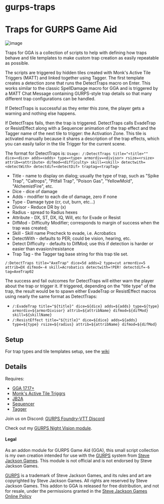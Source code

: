 # gurps-traps
# Traps for GURPS Game Aid

![image](https://github.com/user-attachments/assets/40397bef-8e5f-4cd8-b4ec-737680cca0ee)

Traps for GGA is a collection of scripts to help with defining how traps behave and tile templates to make custom trap creation as easily repeatable as possible.

The scripts are triggered by hidden tiles created with Monk's Active Tile Triggers (MATT) and linked together using Tagger. The first template creates a detection zone that runs the DetectTraps macro on Enter. This works similar to the classic SpellDamage macro for GGA and is triggered by a MATT Chat Message containing GURPS-style trap details so that many different trap configurations can be handled. 

If DetectTraps is successful as they enter this zone, the player gets a warning and nothing else happens. 

If DetectTraps fails, then the trap is triggered. DetectTraps calls EvadeTrap or ResistEffect along with a Sequencer animation of the trap effect and the Tagger name of the next tile to trigger: the Activation Zone. This tile is activated manually because it shares a description of the trap effects, which you can easily tailor in the tile Trigger for the current scene. 

The format for DetectTraps is:
`Usage: /:DetectTraps title="<title>"" dice=<dice> adds=<adds> type=<type> armordiv=<divisor> rsize=<rsize> attrib=<attribute> difmod=<difficulty> skill=<skill> detectwith=<detectWith> detectdif=<detectDif> traptag=<trapTag>`
-   Title - name to display on dialog; usually the type of trap, such as "Spike Trap", "Caltrops", "Pitfall Trap", "Poison Gas", "YellowMold", "AlchemistFire", etc.
-   Dice - dice of damage
-   Adds - modifier to each die of damage, zero if none
-   Type - Damage type (cr, cut, burn, etc...)
-   Divisor - Reduce DR by (x)
-   Radius - spread to Radius hexes
-   Attribute - DX, ST, DX, IQ, Will, etc for Evade or Resist
-   DifMod - Difficulty Modifier; corresponds to margin of success when the trap was created;
-   Skill - Skill name Precheck to evade, i.e. Acrobatics
-   DetectWith - defaults to PER; could be vision, hearing, etc.
-   Detect Difficulty - defaults to DifMod; use this if detection is harder or easier than evasion/resistance
-   Trap Tag - the Tagger tag base string for this trap tile set.

`/:DetectTraps title="AxeTrap" dice=5d adds=2 type=cut armordiv=5 attrib=DX difmod=-4 skill=Acrobatics detectwith=!PER! detectdif=-6 tag=AxeTrap02` 

The success and fail outcomes for DetectTraps will either warn the player about the trap or trigger it. If triggered, depending on the "title type" of the trap, the result would be to spawn either EvadeTrap or ResistEffect macros using nearly the same format as DetectTraps:

- `/:EvadeTrap title="${title}" dice=${dice} adds=${adds} type=${type} armordiv=${armorDivisor} attrib=${attribName} difmod=${difMod} skill=${skillName}`
- `/:ResistEffect title="${title}" dice=${dice} adds=${adds} type=${type} rsize=${radius} attrib=${attribName} difmod=${difMod}`

## Setup

For trap types and tile templates setup, see the [wiki](https://github.com/devakm/gurps-traps/wiki)

## Details

Requires:
- [GGA 17.17+](https://github.com/crnormand/gurps/tree/main)
- [Monk's Active Tile Triggrs](https://foundryvtt.com/packages/monks-active-tiles/)
- [JB2A](https://foundryvtt.com/packages/JB2A_DnD5e)
- [Sequencer](https://foundryvtt.com/packages/sequencer)
- [Tagger](https://foundryvtt.com/packages/tagger)

Join us on Discord: [GURPS Foundry-VTT Discord](https://discord.gg/6xJBcYWyED)

Check out my [GURPS Night Vision module](https://github.com/devakm/gurps-night-vision).

#### Legal

As an addon module for GURPS Game Aid (GGA), this small script collection is my own creation intended for use with the [GURPS](http://www.sjgames.com/gurps) system from [Steve Jackson Games](ttp://www.sjgames.com). This module is not official and is not endorsed by Steve Jackson Games.

[GURPS](http://www.sjgames.com/gurps) is a trademark of Steve Jackson Games, and its rules and art are copyrighted by Steve Jackson Games. All rights are reserved by Steve Jackson Games. This addon to GGA is released for free distribution, and not for resale, under the permissions granted in the [Steve Jackson Games Online Policy](http://www.sjgames.com/general/online_policy.html)


